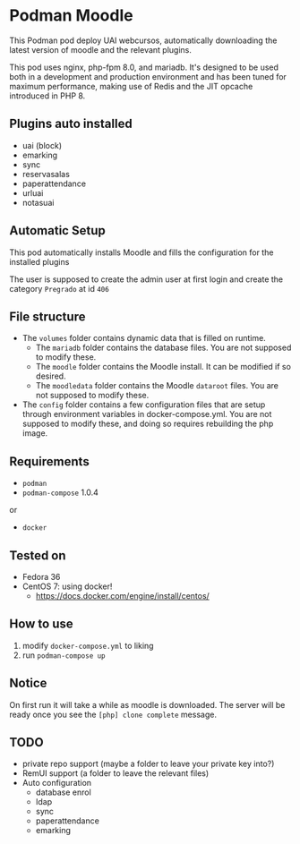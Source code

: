 # Podman Moodle

This Podman pod deploy UAI webcursos, automatically downloading the latest version of moodle and the relevant plugins.

This pod uses nginx, php-fpm 8.0, and mariadb. It's designed to be used both in a development and production environment and has been tuned for maximum performance, making use of Redis and the JIT opcache introduced in PHP 8.

## Plugins auto installed
- uai (block)
- emarking
- sync
- reservasalas
- paperattendance
- urluai
- notasuai

## Automatic Setup
This pod automatically installs Moodle and fills the configuration for the installed plugins

The user is supposed to create the admin user at first login and create the category `Pregrado` at id `406`

## File structure
- The `volumes` folder contains dynamic data that is filled on runtime.
    - The `mariadb` folder contains the database files. You are not supposed to modify these.
    - The `moodle` folder contains the Moodle install. It can be modified if so desired.
    - The `moodledata` folder contains the Moodle `dataroot` files. You are not supposed to modify these.
- The `config` folder contains a few configuration files that are setup through environment variables in docker-compose.yml. You are not supposed to modify these, and doing so requires rebuilding the php image.

## Requirements
- `podman`
- `podman-compose` 1.0.4 

or
- `docker`

## Tested on
- Fedora 36
- CentOS 7: using docker!
    - https://docs.docker.com/engine/install/centos/

## How to use
1. modify `docker-compose.yml` to liking
2. run `podman-compose up`

## Notice
On first run it will take a while as moodle is downloaded. The server will be ready once you see the `[php] clone complete` message.

## TODO
- private repo support (maybe a folder to leave your private key into?)
- RemUI support (a folder to leave the relevant files)
- Auto configuration
    - database enrol
    - ldap
    - sync
    - paperattendance
    - emarking